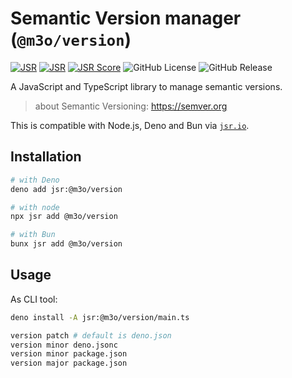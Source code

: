 # Semantic Version manager (`@m3o/version`)

[![JSR](https://jsr.io/badges/@m3o)](https://jsr.io/@m3o)
[![JSR](https://jsr.io/badges/@m3o/version)](https://jsr.io/@m3o/version)
[![JSR Score](https://jsr.io/badges/@m3o/version/score)](https://jsr.io/@m3o/version/score)
![GitHub License](https://img.shields.io/github/license/marco-souza/version)
![GitHub Release](https://img.shields.io/github/v/release/marco-souza/version)

A JavaScript and TypeScript library to manage semantic versions.

> about Semantic Versioning: https://semver.org

This is compatible with Node.js, Deno and Bun via [`jsr.io`](httos://jsr.io).

## Installation

```sh
# with Deno
deno add jsr:@m3o/version

# with node
npx jsr add @m3o/version

# with Bun
bunx jsr add @m3o/version
```


## Usage


As CLI tool:

```sh
deno install -A jsr:@m3o/version/main.ts

version patch # default is deno.json
version minor deno.jsonc
version minor package.json
version major package.json
```

